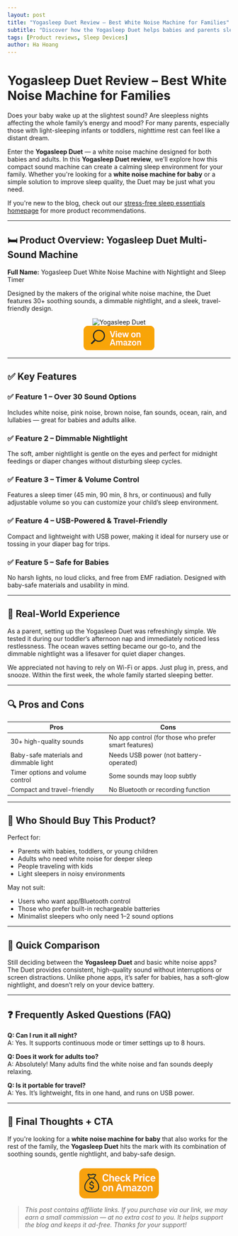 ```yaml
---
layout: post
title: "Yogasleep Duet Review – Best White Noise Machine for Families"
subtitle: "Discover how the Yogasleep Duet helps babies and parents sleep better with calming sounds and nightlight features."
tags: [Product reviews, Sleep Devices]
author: Ha Hoang
---
```


# Yogasleep Duet Review – Best White Noise Machine for Families

Does your baby wake up at the slightest sound? Are sleepless nights affecting the whole family’s energy and mood? For many parents, especially those with light-sleeping infants or toddlers, nighttime rest can feel like a distant dream.

Enter the **Yogasleep Duet** — a white noise machine designed for both babies and adults. In this **Yogasleep Duet review**, we’ll explore how this compact sound machine can create a calming sleep environment for your family. Whether you're looking for a **white noise machine for baby** or a simple solution to improve sleep quality, the Duet may be just what you need.

If you're new to the blog, check out our [stress-free sleep essentials homepage](https://havan.yoga) for more product recommendations.

---

## 🛏️ Product Overview: Yogasleep Duet Multi-Sound Machine

**Full Name:** Yogasleep Duet White Noise Machine with Nightlight and Sleep Timer

Designed by the makers of the original white noise machine, the Duet features 30+ soothing sounds, a dimmable nightlight, and a sleek, travel-friendly design.

<div style="text-align:center;">
  <img src="https://m.media-amazon.com/images/I/71n7BmcNzPL._AC_SL1500_.jpg" alt="Yogasleep Duet" style="width:400px; height:auto;"/>
</div>

<div style="text-align:center;">
  <a href="https://amzn.to/43jjQvV" target="_blank" rel="nofollow sponsored noopener">
    <img src="/assets/img/view.png" alt="View on Amazon" style="width:160px; height:auto;"/>
  </a>
</div>

---

## ✅ Key Features

### ✅ Feature 1 – Over 30 Sound Options  
Includes white noise, pink noise, brown noise, fan sounds, ocean, rain, and lullabies — great for babies and adults alike.

### ✅ Feature 2 – Dimmable Nightlight  
The soft, amber nightlight is gentle on the eyes and perfect for midnight feedings or diaper changes without disturbing sleep cycles.

### ✅ Feature 3 – Timer & Volume Control  
Features a sleep timer (45 min, 90 min, 8 hrs, or continuous) and fully adjustable volume so you can customize your child’s sleep environment.

### ✅ Feature 4 – USB-Powered & Travel-Friendly  
Compact and lightweight with USB power, making it ideal for nursery use or tossing in your diaper bag for trips.

### ✅ Feature 5 – Safe for Babies  
No harsh lights, no loud clicks, and free from EMF radiation. Designed with baby-safe materials and usability in mind.

---

## 💬 Real-World Experience

As a parent, setting up the Yogasleep Duet was refreshingly simple. We tested it during our toddler’s afternoon nap and immediately noticed less restlessness. The ocean waves setting became our go-to, and the dimmable nightlight was a lifesaver for quiet diaper changes.

We appreciated not having to rely on Wi-Fi or apps. Just plug in, press, and snooze. Within the first week, the whole family started sleeping better.

---

## 🔍 Pros and Cons

| Pros | Cons |
|------|------|
| 30+ high-quality sounds | No app control (for those who prefer smart features) |
| Baby-safe materials and dimmable light | Needs USB power (not battery-operated) |
| Timer options and volume control | Some sounds may loop subtly |
| Compact and travel-friendly | No Bluetooth or recording function |

---

## 👥 Who Should Buy This Product?

Perfect for:

- Parents with babies, toddlers, or young children  
- Adults who need white noise for deeper sleep  
- People traveling with kids  
- Light sleepers in noisy environments

May not suit:

- Users who want app/Bluetooth control  
- Those who prefer built-in rechargeable batteries  
- Minimalist sleepers who only need 1–2 sound options

---

## 🔄 Quick Comparison

Still deciding between the **Yogasleep Duet** and basic white noise apps?  
The Duet provides consistent, high-quality sound without interruptions or screen distractions. Unlike phone apps, it’s safer for babies, has a soft-glow nightlight, and doesn’t rely on your device battery.

---

## ❓ Frequently Asked Questions (FAQ)

**Q: Can I run it all night?**  
A: Yes. It supports continuous mode or timer settings up to 8 hours.

**Q: Does it work for adults too?**  
A: Absolutely! Many adults find the white noise and fan sounds deeply relaxing.

**Q: Is it portable for travel?**  
A: Yes. It’s lightweight, fits in one hand, and runs on USB power.

---

## 🎯 Final Thoughts + CTA

If you're looking for a **white noise machine for baby** that also works for the rest of the family, the **Yogasleep Duet** hits the mark with its combination of soothing sounds, gentle nightlight, and baby-safe design.

<div style="text-align:center;">
  <a href="https://amzn.to/43jjQvV" target="_blank" rel="nofollow sponsored noopener">
    <img src="/assets/img/checkprice.png" alt="Check Price on Amazon" style="width:180px; height:auto; margin-top:10px;"/>
  </a>
</div>

> *This post contains affiliate links. If you purchase via our link, we may earn a small commission — at no extra cost to you. It helps support the blog and keeps it ad-free. Thanks for your support!*
